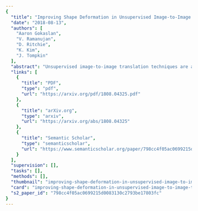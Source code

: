 ```yaml
---
{
  "title": "Improving Shape Deformation in Unsupervised Image-to-Image Translation",
  "date": "2018-08-13",
  "authors": [
    "Aaron Gokaslan",
    "V. Ramanujan",
    "D. Ritchie",
    "K. Kim",
    "J. Tompkin"
  ],
  "abstract": "Unsupervised image-to-image translation techniques are able to map local texture between two domains, but they are typically unsuccessful when the domains require larger shape change. Inspired by semantic segmentation, we introduce a discriminator with dilated convolutions that is able to use information from across the entire image to train a more context-aware generator. This is coupled with a multi-scale perceptual loss that is better able to represent error in the underlying shape of objects. We demonstrate that this design is more capable of representing shape deformation in a challenging toy dataset, plus in complex mappings with significant dataset variation between humans, dolls, and anime faces, and between cats and dogs.",
  "links": [
    {
      "title": "PDF",
      "type": "pdf",
      "url": "https://arxiv.org/pdf/1808.04325.pdf"
    },
    {
      "title": "arXiv.org",
      "type": "arxiv",
      "url": "https://arxiv.org/abs/1808.04325"
    },
    {
      "title": "Semantic Scholar",
      "type": "semanticscholar",
      "url": "https://www.semanticscholar.org/paper/798cc4f05ac0699215d0083130c2793be17803fc"
    }
  ],
  "supervision": [],
  "tasks": [],
  "methods": [],
  "thumbnail": "improving-shape-deformation-in-unsupervised-image-to-image-translation-thumb.jpg",
  "card": "improving-shape-deformation-in-unsupervised-image-to-image-translation-card.jpg",
  "s2_paper_id": "798cc4f05ac0699215d0083130c2793be17803fc"
}
---
```


